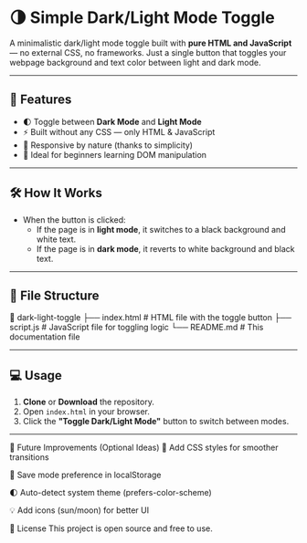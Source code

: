 # 🌗 Simple Dark/Light Mode Toggle

A minimalistic dark/light mode toggle built with **pure HTML and JavaScript** — no external CSS, no frameworks. Just a single button that toggles your webpage background and text color between light and dark mode.

---

## 🚀 Features

- 🌓 Toggle between **Dark Mode** and **Light Mode**
- ⚡ Built without any CSS — only HTML & JavaScript
- 📱 Responsive by nature (thanks to simplicity)
- 🎯 Ideal for beginners learning DOM manipulation

---

## 🛠️ How It Works

- When the button is clicked:
  - If the page is in **light mode**, it switches to a black background and white text.
  - If the page is in **dark mode**, it reverts to white background and black text.

---

## 📂 File Structure
📁 dark-light-toggle
├── index.html # HTML file with the toggle button
├── script.js # JavaScript file for toggling logic
└── README.md # This documentation file


---

## 💻 Usage

1. **Clone** or **Download** the repository.
2. Open `index.html` in your browser.
3. Click the **"Toggle Dark/Light Mode"** button to switch between modes.

---

🌱 Future Improvements (Optional Ideas)
🎨 Add CSS styles for smoother transitions

💾 Save mode preference in localStorage

🌓 Auto-detect system theme (prefers-color-scheme)

💡 Add icons (sun/moon) for better UI

📃 License
This project is open source and free to use.
